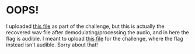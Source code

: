 # OOPS!

I uploaded [this file](message.wav) as part of the challenge, but this is actually the recovered wav file after demodulating/processing the audio, and in here the flag is audible. I meant to upload [this file](true-message.wav) for the challenge, where the flag instead isn't audible. Sorry about that!
